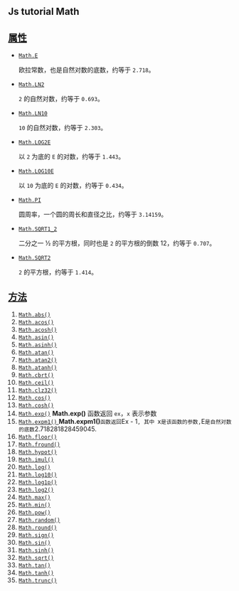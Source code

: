 ## Js tutorial Math

## [属性](https://developer.mozilla.org/zh-CN/docs/Web/JavaScript/Reference/Global_Objects/Math#属性)

- [`Math.E`](https://developer.mozilla.org/zh-CN/docs/Web/JavaScript/Reference/Global_Objects/Math/E)

  欧拉常数，也是自然对数的底数，约等于 `2.718`。

- [`Math.LN2`](https://developer.mozilla.org/zh-CN/docs/Web/JavaScript/Reference/Global_Objects/Math/LN2)

  `2` 的自然对数，约等于 `0.693`。

- [`Math.LN10`](https://developer.mozilla.org/zh-CN/docs/Web/JavaScript/Reference/Global_Objects/Math/LN10)

  `10` 的自然对数，约等于 `2.303`。

- [`Math.LOG2E`](https://developer.mozilla.org/zh-CN/docs/Web/JavaScript/Reference/Global_Objects/Math/LOG2E)

  以 `2` 为底的 `E` 的对数，约等于 `1.443`。

- [`Math.LOG10E`](https://developer.mozilla.org/zh-CN/docs/Web/JavaScript/Reference/Global_Objects/Math/LOG10E)

  以 `10` 为底的 `E` 的对数，约等于 `0.434`。

- [`Math.PI`](https://developer.mozilla.org/zh-CN/docs/Web/JavaScript/Reference/Global_Objects/Math/PI)

  圆周率，一个圆的周长和直径之比，约等于 `3.14159`。

- [`Math.SQRT1_2`](https://developer.mozilla.org/zh-CN/docs/Web/JavaScript/Reference/Global_Objects/Math/SQRT1_2)

  二分之一 ½ 的平方根，同时也是 `2` 的平方根的倒数 12，约等于 `0.707`。

- [`Math.SQRT2`](https://developer.mozilla.org/zh-CN/docs/Web/JavaScript/Reference/Global_Objects/Math/SQRT2)

  `2` 的平方根，约等于 `1.414`。

## [方法](https://developer.mozilla.org/zh-CN/docs/Web/JavaScript/Reference/Global_Objects/Math#)

1. [`Math.abs()`](https://developer.mozilla.org/zh-CN/docs/Web/JavaScript/Reference/Global_Objects/Math/abs)
2. [`Math.acos()`](https://developer.mozilla.org/zh-CN/docs/Web/JavaScript/Reference/Global_Objects/Math/acos)
3. [`Math.acosh()`](https://developer.mozilla.org/zh-CN/docs/Web/JavaScript/Reference/Global_Objects/Math/acosh)
4. [`Math.asin()`](https://developer.mozilla.org/zh-CN/docs/Web/JavaScript/Reference/Global_Objects/Math/asin)
5. [`Math.asinh()`](https://developer.mozilla.org/zh-CN/docs/Web/JavaScript/Reference/Global_Objects/Math/asinh)
6. [`Math.atan()`](https://developer.mozilla.org/zh-CN/docs/Web/JavaScript/Reference/Global_Objects/Math/atan)
7. [`Math.atan2()`](https://developer.mozilla.org/zh-CN/docs/Web/JavaScript/Reference/Global_Objects/Math/atan2)
8. [`Math.atanh()`](https://developer.mozilla.org/zh-CN/docs/Web/JavaScript/Reference/Global_Objects/Math/atanh)
9. [`Math.cbrt()`](https://developer.mozilla.org/zh-CN/docs/Web/JavaScript/Reference/Global_Objects/Math/cbrt)
10. [`Math.ceil()`](https://developer.mozilla.org/zh-CN/docs/Web/JavaScript/Reference/Global_Objects/Math/ceil)
11. [`Math.clz32()`](https://developer.mozilla.org/zh-CN/docs/Web/JavaScript/Reference/Global_Objects/Math/clz32)
12. [`Math.cos()`](https://developer.mozilla.org/zh-CN/docs/Web/JavaScript/Reference/Global_Objects/Math/cos)
13. [`Math.cosh()`](https://developer.mozilla.org/zh-CN/docs/Web/JavaScript/Reference/Global_Objects/Math/cosh)
14. [`Math.exp()`](https://developer.mozilla.org/zh-CN/docs/Web/JavaScript/Reference/Global_Objects/Math/exp) **Math.exp()** 函数返回 `ex`，`x` 表示参数
15. [`Math.expm1()` ](https://developer.mozilla.org/zh-CN/docs/Web/JavaScript/Reference/Global_Objects/Math/expm1)**Math.expm1()**` 函数返回 `Ex - 1`, 其中 `x` 是该函数的参数, `E` 是自然对数的底数 `2.718281828459045.
16. [`Math.floor()`](https://developer.mozilla.org/zh-CN/docs/Web/JavaScript/Reference/Global_Objects/Math/floor)
17. [`Math.fround()`](https://developer.mozilla.org/zh-CN/docs/Web/JavaScript/Reference/Global_Objects/Math/fround)
18. [`Math.hypot()`](https://developer.mozilla.org/zh-CN/docs/Web/JavaScript/Reference/Global_Objects/Math/hypot)
19. [`Math.imul()`](https://developer.mozilla.org/zh-CN/docs/Web/JavaScript/Reference/Global_Objects/Math/imul)
20. [`Math.log()`](https://developer.mozilla.org/zh-CN/docs/Web/JavaScript/Reference/Global_Objects/Math/log)
21. [`Math.log10()`](https://developer.mozilla.org/zh-CN/docs/Web/JavaScript/Reference/Global_Objects/Math/log10)
22. [`Math.log1p()`](https://developer.mozilla.org/zh-CN/docs/Web/JavaScript/Reference/Global_Objects/Math/log1p)
23. [`Math.log2()`](https://developer.mozilla.org/zh-CN/docs/Web/JavaScript/Reference/Global_Objects/Math/log2)
24. [`Math.max()`](https://developer.mozilla.org/zh-CN/docs/Web/JavaScript/Reference/Global_Objects/Math/max)
25. [`Math.min()`](https://developer.mozilla.org/zh-CN/docs/Web/JavaScript/Reference/Global_Objects/Math/min)
26. [`Math.pow()`](https://developer.mozilla.org/zh-CN/docs/Web/JavaScript/Reference/Global_Objects/Math/pow)
27. [`Math.random()`](https://developer.mozilla.org/zh-CN/docs/Web/JavaScript/Reference/Global_Objects/Math/random)
28. [`Math.round()`](https://developer.mozilla.org/zh-CN/docs/Web/JavaScript/Reference/Global_Objects/Math/round)
29. [`Math.sign()`](https://developer.mozilla.org/zh-CN/docs/Web/JavaScript/Reference/Global_Objects/Math/sign)
30. [`Math.sin()`](https://developer.mozilla.org/zh-CN/docs/Web/JavaScript/Reference/Global_Objects/Math/sin)
31. [`Math.sinh()`](https://developer.mozilla.org/zh-CN/docs/Web/JavaScript/Reference/Global_Objects/Math/sinh)
32. [`Math.sqrt()`](https://developer.mozilla.org/zh-CN/docs/Web/JavaScript/Reference/Global_Objects/Math/sqrt)
33. [`Math.tan()`](https://developer.mozilla.org/zh-CN/docs/Web/JavaScript/Reference/Global_Objects/Math/tan)
34. [`Math.tanh()`](https://developer.mozilla.org/zh-CN/docs/Web/JavaScript/Reference/Global_Objects/Math/tanh)
35. [`Math.trunc()`](https://developer.mozilla.org/zh-CN/docs/Web/JavaScript/Reference/Global_Objects/Math/trunc)

